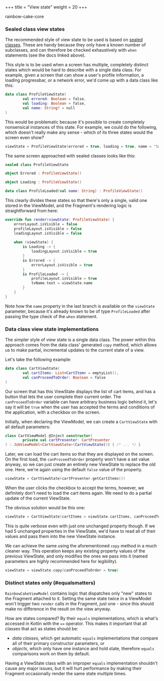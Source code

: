+++
title = "View state"
weight = 20
+++

<div class="small-subtitle">rainbow-cake-core</div>

###  Sealed class view states

The recommended style of view state to be used is based on [sealed classes](https://kotlinlang.org/docs/reference/sealed-classes.html). These are handy because they only have a known number of subclasses, and can therefore be checked exhaustively with `when` statements (see the docs linked above).

This style is to be used when a screen has multiple, completely distinct states which would be hard to describe with a single data class. For example, given a screen that can show a user's profile information, a loading progressbar, or a network error, we'd come up with a data class like this:

```kotlin
data class ProfileViewState(
        val errored: Boolean = false,
        val loading: Boolean = false,
        val name: String? = null
)
```

This would be problematic because it's possible to create completely nonsensical instances of this state. For example, we could do the following, which doesn't really make any sense - which of its three states would the screen even show?

```kotlin
viewState = ProfileViewState(errored = true, loading = true, name = "Sally")
```

The same screen approached with sealed classes looks like this:

```kotlin
sealed class ProfileViewState

object Errored : ProfileViewState()

object Loading : ProfileViewState()

data class ProfileLoaded(val name: String) : ProfileViewState()
```

This clearly divides these states so that there's only a single, valid one stored in the ViewModel, and the Fragment's rendering logic is straightforward from here:

```kotlin
override fun render(viewState: ProfileViewState) {
    errorLayout.isVisible = false
    profileLayout.isVisible = false
    loadingLayout.isVisible = false
    
    when (viewState) {
        is Loading -> {
            loadingLayout.isVisible = true
        }
        is Errored -> {
            errorLayout.isVisible = true
        }
        is ProfileLoaded -> {
            profileLayout.isVisible = true
            tvName.text = viewState.name
        }
    }
}
```

Note how the `name` property in the last branch is available on the `viewState` parameter, because it's already known to be of type `ProfileLoaded` after passing the type check of the `when` statement.

### Data class view state implementations

The simpler style of view state is a single data class. The power within this approach comes from the data class' generated `copy` method, which allows us to make partial, incremental updates to the current state of a view.

Let's take the following example:

```kotlin
data class CartViewState(
        val cartItems: List<CartItem> = emptyList(),
        val canProceedToOrder: Boolean = false
)
```

Our screen that has this ViewState displays the list of cart items, and has a button that lets the user complete their current order. The `canProceedToOrder` variable can have arbitrary business logic behind it, let's say it will be `true` when the user has accepted the terms and conditions of the application, with a checkbox on the screen.

Initially, when declaring the ViewModel, we can create a `CartViewState` with all default parameters:

```kotlin
class CartViewModel @Inject constructor(
        private val cartPresenter: CartPresenter
) : JobViewModel<CartViewState>(CartViewState()) { /* ... */ }
```

Later, we can load the cart items so that they are displayed on the screen. On the first load, the `canProceedToOrder` property won't have a set value anyway, so we can just create an entirely new ViewState to replace the old one. Here, we're again using the default `false` value of the property.

```kotlin
viewState = CartViewState(cartPresenter.getCartItems())
```

When the user clicks the checkbox to accept the terms, however, we definitely don't need to load the cart items again. We need to do a partial update of the current ViewState.

The obvious solution would be this one:

```kotlin
viewState = CartViewState(cartItems = viewState.cartItems, canProceedToOrder = true)
```

This is quite verbose even with just one unchanged property though. If we had 5 unchanged properties in the ViewState, we'd have to read all of their values and pass them into the new ViewState instance.

We can achieve the same using the aforementioned `copy` method in a much cleaner way. This operation keeps any existing property values of the previous ViewState, and only modifies the ones we pass into it (named parameters are *highly* recommended here for legibility).

```kotlin
viewState = viewState.copy(canProceedToOrder = true)
```

### Distinct states only (#equalsmatters)

`RainbowCakeViewModel` contains logic that dispatches only "new" states to the Fragment attached to it. Setting the same state twice in a ViewModel won't trigger two `render` calls in the Fragment, just one - since this should make no difference in the result on the view anyway.

How are states compared? By their `equals` implementations, which is what's accessed in Kotlin with the `==` operator. This makes it important that all classes that act as states should be:

- *data classes*, which get automatic `equals` implementations that compare all of their primary constructor parameters, or
- *objects*, which only have one instance and hold state, therefore `equals` comparisons work on them by default.

Having a ViewState class with an improper `equals` implementation shouldn't cause any major issues, but it will hurt performance by making their Fragment occasionally render the same state multiple times.
